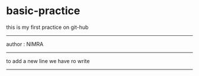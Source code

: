 # basic-practice
this is my first practice on git-hub
<hr>
author : NIMRA
<hr>
to add a new line we have ro write <hr>
